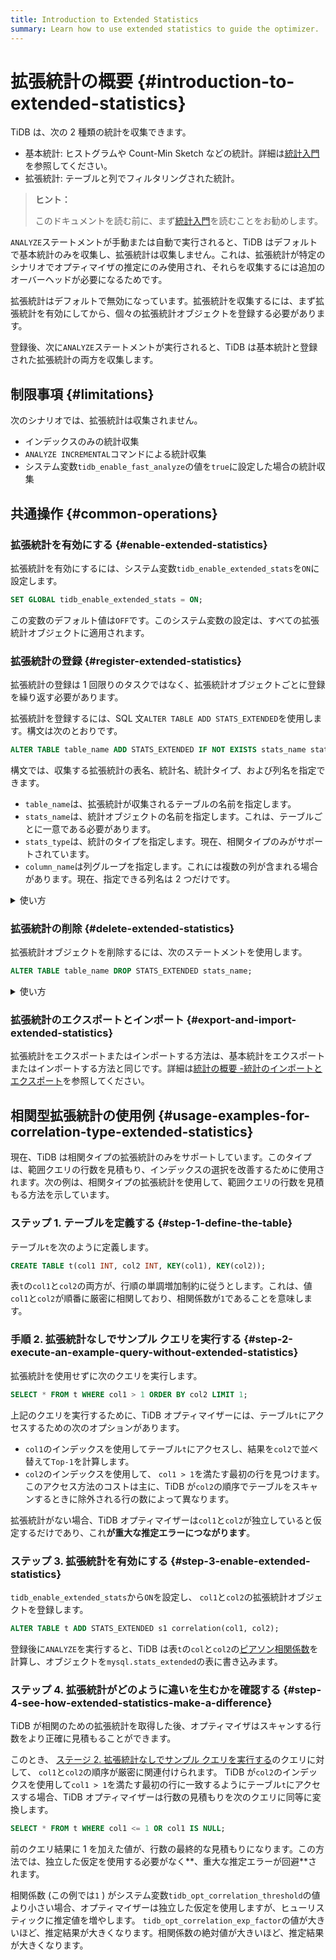 ```yaml
---
title: Introduction to Extended Statistics
summary: Learn how to use extended statistics to guide the optimizer.
---
```


# 拡張統計の概要 {#introduction-to-extended-statistics}

TiDB は、次の 2 種類の統計を収集できます。

-   基本統計: ヒストグラムや Count-Min Sketch などの統計。詳細は[統計入門](/statistics.md)を参照してください。
-   拡張統計: テーブルと列でフィルタリングされた統計。

> **ヒント：**
>
> このドキュメントを読む前に、まず[統計入門](/statistics.md)を読むことをお勧めします。

`ANALYZE`ステートメントが手動または自動で実行されると、TiDB はデフォルトで基本統計のみを収集し、拡張統計は収集しません。これは、拡張統計が特定のシナリオでオプティマイザの推定にのみ使用され、それらを収集するには追加のオーバーヘッドが必要になるためです。

拡張統計はデフォルトで無効になっています。拡張統計を収集するには、まず拡張統計を有効にしてから、個々の拡張統計オブジェクトを登録する必要があります。

登録後、次に`ANALYZE`ステートメントが実行されると、TiDB は基本統計と登録された拡張統計の両方を収集します。

## 制限事項 {#limitations}

次のシナリオでは、拡張統計は収集されません。

-   インデックスのみの統計収集
-   `ANALYZE INCREMENTAL`コマンドによる統計収集
-   システム変数`tidb_enable_fast_analyze`の値を`true`に設定した場合の統計収集

## 共通操作 {#common-operations}

### 拡張統計を有効にする {#enable-extended-statistics}

拡張統計を有効にするには、システム変数`tidb_enable_extended_stats`を`ON`に設定します。

```sql
SET GLOBAL tidb_enable_extended_stats = ON;
```

この変数のデフォルト値は`OFF`です。このシステム変数の設定は、すべての拡張統計オブジェクトに適用されます。

### 拡張統計の登録 {#register-extended-statistics}

拡張統計の登録は 1 回限りのタスクではなく、拡張統計オブジェクトごとに登録を繰り返す必要があります。

拡張統計を登録するには、SQL 文`ALTER TABLE ADD STATS_EXTENDED`を使用します。構文は次のとおりです。

```sql
ALTER TABLE table_name ADD STATS_EXTENDED IF NOT EXISTS stats_name stats_type(column_name, column_name...);
```

構文では、収集する拡張統計の表名、統計名、統計タイプ、および列名を指定できます。

-   `table_name`は、拡張統計が収集されるテーブルの名前を指定します。
-   `stats_name`は、統計オブジェクトの名前を指定します。これは、テーブルごとに一意である必要があります。
-   `stats_type`は、統計のタイプを指定します。現在、相関タイプのみがサポートされています。
-   `column_name`は列グループを指定します。これには複数の列が含まれる場合があります。現在、指定できる列名は 2 つだけです。

<details><summary>使い方</summary>

アクセス パフォーマンスを向上させるために、各 TiDB ノードは拡張統計用にシステム テーブル`mysql.stats_extended`にキャッシュを保持します。拡張統計を登録した後、次に`ANALYZE`ステートメントが実行されたときに、システム テーブル`mysql.stats_extended`に対応するオブジェクトがある場合、TiDB は拡張統計を収集します。

`mysql.stats_extended`テーブルの各行には`version`列があります。行が更新されると、値`version`が増加します。このようにして、TiDB はテーブルを完全にではなく段階的にメモリにロードします。

TiDB は定期的に`mysql.stats_extended`をロードして、キャッシュがテーブル内のデータと同じに保たれるようにします。

> **警告：**
>
> `mysql.stats_extended`システム テーブルを直接操作することは**お勧めしません**。そうしないと、異なる TiDB ノードで一貫性のないキャッシュが発生します。
>
> テーブルを誤って操作してしまった場合は、各 TiDB ノードで次のステートメントを実行できます。次に、現在のキャッシュがクリアされ、 `mysql.stats_extended`のテーブルが完全にリロードされます。
>
> ```sql
> ADMIN RELOAD STATS_EXTENDED;
> ```

</details>

### 拡張統計の削除 {#delete-extended-statistics}

拡張統計オブジェクトを削除するには、次のステートメントを使用します。

```sql
ALTER TABLE table_name DROP STATS_EXTENDED stats_name;
```

<details><summary>使い方</summary>

ステートメントを実行した後、TiDB はオブジェクトを直接削除するのではなく、対応するオブジェクトの値を`mysql.stats_extended`の列`status`から`2`にマークします。

他の TiDB ノードはこの変更を読み取り、メモリ キャッシュ内のオブジェクトを削除します。バックグラウンドガベージコレクションは、最終的にオブジェクトを削除します。

> **警告：**
>
> `mysql.stats_extended`システム テーブルを直接操作することは**お勧めしません**。そうしないと、異なる TiDB ノードで一貫性のないキャッシュが発生します。
>
> テーブルを誤って操作した場合は、各 TiDB ノードで次のステートメントを使用できます。次に、現在のキャッシュがクリアされ、 `mysql.stats_extended`のテーブルが完全にリロードされます。
>
> ```sql
> ADMIN RELOAD STATS_EXTENDED;
> ```

</details>

### 拡張統計のエクスポートとインポート {#export-and-import-extended-statistics}

拡張統計をエクスポートまたはインポートする方法は、基本統計をエクスポートまたはインポートする方法と同じです。詳細は[統計の概要 -統計のインポートとエクスポート](/statistics.md#import-and-export-statistics)を参照してください。

## 相関型拡張統計の使用例 {#usage-examples-for-correlation-type-extended-statistics}

現在、TiDB は相関タイプの拡張統計のみをサポートしています。このタイプは、範囲クエリの行数を見積もり、インデックスの選択を改善するために使用されます。次の例は、相関タイプの拡張統計を使用して、範囲クエリの行数を見積もる方法を示しています。

### ステップ 1. テーブルを定義する {#step-1-define-the-table}

テーブル`t`を次のように定義します。

```sql
CREATE TABLE t(col1 INT, col2 INT, KEY(col1), KEY(col2));
```

表`t`の`col1`と`col2`の両方が、行順の単調増加制約に従うとします。これは、値`col1`と`col2`が順番に厳密に相関しており、相関係数が`1`であることを意味します。

### 手順 2. 拡張統計なしでサンプル クエリを実行する {#step-2-execute-an-example-query-without-extended-statistics}

拡張統計を使用せずに次のクエリを実行します。

```sql
SELECT * FROM t WHERE col1 > 1 ORDER BY col2 LIMIT 1;
```

上記のクエリを実行するために、TiDB オプティマイザーには、テーブル`t`にアクセスするための次のオプションがあります。

-   `col1`のインデックスを使用してテーブル`t`にアクセスし、結果を`col2`で並べ替えて`Top-1`を計算します。
-   `col2`のインデックスを使用して、 `col1 > 1`を満たす最初の行を見つけます。このアクセス方法のコストは主に、TiDB が`col2`の順序でテーブルをスキャンするときに除外される行の数によって異なります。

拡張統計がない場合、TiDB オプティマイザーは`col1`と`col2`が独立していると仮定するだけであり、これ**が重大な推定エラーにつながります**。

### ステップ 3. 拡張統計を有効にする {#step-3-enable-extended-statistics}

`tidb_enable_extended_stats`から`ON`を設定し、 `col1`と`col2`の拡張統計オブジェクトを登録します。

```sql
ALTER TABLE t ADD STATS_EXTENDED s1 correlation(col1, col2);
```

登録後に`ANALYZE`を実行すると、TiDB は表`t`の`col`と`col2`の[ピアソン相関係数](https://en.wikipedia.org/wiki/Pearson_correlation_coefficient)を計算し、オブジェクトを`mysql.stats_extended`の表に書き込みます。

### ステップ 4. 拡張統計がどのように違いを生むかを確認する {#step-4-see-how-extended-statistics-make-a-difference}

TiDB が相関のための拡張統計を取得した後、オプティマイザはスキャンする行数をより正確に見積もることができます。

このとき、 [ステージ 2. 拡張統計なしでサンプル クエリを実行する](#step-2-execute-an-example-query-without-extended-statistics)のクエリに対して、 `col1`と`col2`の順序が厳密に関連付けられます。 TiDB が`col2`のインデックスを使用して`col1 > 1`を満たす最初の行に一致するようにテーブル`t`にアクセスする場合、TiDB オプティマイザーは行数の見積もりを次のクエリに同等に変換します。

```sql
SELECT * FROM t WHERE col1 <= 1 OR col1 IS NULL;
```

前のクエリ結果に 1 を加えた値が、行数の最終的な見積もりになります。この方法では、独立した仮定を使用する必要がなく**、重大な推定エラーが回避**されます。

相関係数 (この例では`1` ) がシステム変数`tidb_opt_correlation_threshold`の値より小さい場合、オプティマイザーは独立した仮定を使用しますが、ヒューリスティックに推定値を増やします。 `tidb_opt_correlation_exp_factor`の値が大きいほど、推定結果が大きくなります。相関係数の絶対値が大きいほど、推定結果が大きくなります。
